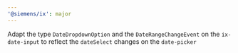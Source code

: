 ```yaml
---
'@siemens/ix': major
---
```


Adapt the type `DateDropdownOption` and the `DateRangeChangeEvent` on the `ix-date-input` to reflect the `dateSelect` changes on the `date-picker`
